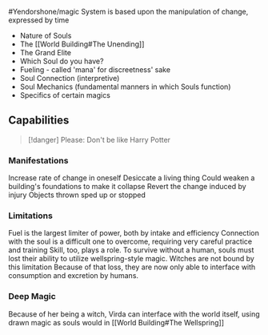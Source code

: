 #Yendorshone/magic
System is based upon the manipulation of change, expressed by time

- Nature of Souls
- The [[World Building#The Unending]]
- The Grand Elite
- Which Soul do you have?
- Fueling - called 'mana' for discreetness' sake
- Soul Connection (interpretive)
- Soul Mechanics (fundamental manners in which Souls function)
- Specifics of certain magics

## Capabilities
> [!danger]
> Please: Don't be like Harry Potter

### Manifestations
Increase rate of change in oneself
Desiccate a living thing
Could weaken a building's foundations to make it collapse
Revert the change induced by injury
Objects thrown sped up or stopped

### Limitations
Fuel is the largest limiter of power, both by intake and efficiency
Connection with the soul is a difficult one to overcome, requiring very careful practice and training
Skill, too, plays a role. 
To survive without a human, souls must lost their ability to utilize wellspring-style magic. Witches are not bound by this limitation
Because of that loss, they are now only able to interface with consumption and excretion by humans.

### Deep Magic
Because of her being a witch, Virda can interface with the world itself, using drawn magic as souls would in [[World Building#The Wellspring]]